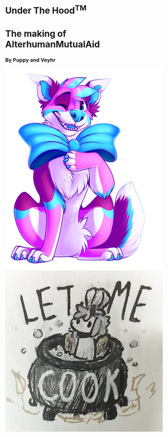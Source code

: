 # Under The Hood<sup>TM</sup>

# The making of AlterhumanMutualAid

### By Puppy and Veyhr

<img src="bowtie1.png">
<img src="VySoup.jpg">
